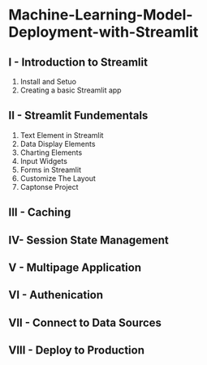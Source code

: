 # Machine-Learning-Model-Deployment-with-Streamlit
## I - Introduction to Streamlit
1. Install and Setuo
2. Creating a basic Streamlit app
## II - Streamlit Fundementals
1. Text Element in Streamlit
2. Data Display Elements
3. Charting Elements
4. Input Widgets
5. Forms in Streamlit
6. Customize The Layout
7. Captonse Project
## III - Caching
## IV- Session State Management
## V - Multipage Application
## VI - Authenication
## VII - Connect to Data Sources
## VIII - Deploy to Production

